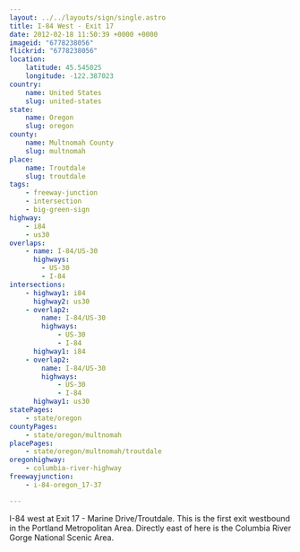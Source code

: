 ```yaml
---
layout: ../../layouts/sign/single.astro
title: I-84 West - Exit 17
date: 2012-02-18 11:50:39 +0000 +0000
imageid: "6778238056"
flickrid: "6778238056"
location:
    latitude: 45.545025
    longitude: -122.387023
country:
    name: United States
    slug: united-states
state:
    name: Oregon
    slug: oregon
county:
    name: Multnomah County
    slug: multnomah
place:
    name: Troutdale
    slug: troutdale
tags:
    - freeway-junction
    - intersection
    - big-green-sign
highway:
    - i84
    - us30
overlaps:
    - name: I-84/US-30
      highways:
        - US-30
        - I-84
intersections:
    - highway1: i84
      highway2: us30
    - overlap2:
        name: I-84/US-30
        highways:
            - US-30
            - I-84
      highway1: i84
    - overlap2:
        name: I-84/US-30
        highways:
            - US-30
            - I-84
      highway1: us30
statePages:
    - state/oregon
countyPages:
    - state/oregon/multnomah
placePages:
    - state/oregon/multnomah/troutdale
oregonhighway:
    - columbia-river-highway
freewayjunction:
    - i-84-oregon_17-37

---
```

I-84 west at Exit 17 - Marine Drive/Troutdale.  This is the first exit westbound in the Portland Metropolitan Area.  Directly east of here is the Columbia River Gorge National Scenic Area.